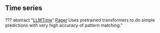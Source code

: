 ## Time series

??? abstract "[LLMTime](https://github.com/ngruver/llmtime)"
    [Paper](https://arxiv.org/pdf/2310.07820.pdf) Uses pretrained transformers to do simple predictions with very high accuracy of pattern matching."